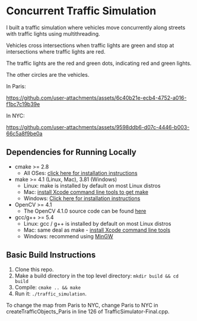 # Concurrent Traffic Simulation

I built a traffic simulation where vehicles move concurrently along streets with traffic lights using multithreading.

Vehicles cross intersections when traffic lights are green and stop at intersections where traffic lights are red.

The traffic lights are the red and green dots, indicating red and green lights. 

The other circles are the vehicles.

In Paris:


https://github.com/user-attachments/assets/6c40b21e-ecb4-4752-a016-f1bc7c19b39e


In NYC:


https://github.com/user-attachments/assets/9598ddb6-d07c-4446-b003-66c5a8f9be0a


## Dependencies for Running Locally
* cmake >= 2.8
  * All OSes: [click here for installation instructions](https://cmake.org/install/)
* make >= 4.1 (Linux, Mac), 3.81 (Windows)
  * Linux: make is installed by default on most Linux distros
  * Mac: [install Xcode command line tools to get make](https://developer.apple.com/xcode/features/)
  * Windows: [Click here for installation instructions](http://gnuwin32.sourceforge.net/packages/make.htm)
* OpenCV >= 4.1
  * The OpenCV 4.1.0 source code can be found [here](https://github.com/opencv/opencv/tree/4.1.0)
* gcc/g++ >= 5.4
  * Linux: gcc / g++ is installed by default on most Linux distros
  * Mac: same deal as make - [install Xcode command line tools](https://developer.apple.com/xcode/features/)
  * Windows: recommend using [MinGW](http://www.mingw.org/)

## Basic Build Instructions

1. Clone this repo.
2. Make a build directory in the top level directory: `mkdir build && cd build`
3. Compile: `cmake .. && make`
4. Run it: `./traffic_simulation`.

To change the map from Paris to NYC, change Paris to NYC in createTrafficObjects_Paris in line 126 of TrafficSimulator-Final.cpp.
